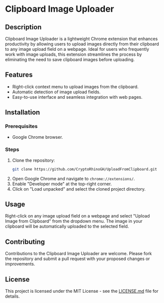 
# Clipboard Image Uploader

## Description
Clipboard Image Uploader is a lightweight Chrome extension that enhances productivity by allowing users to upload images directly from their clipboard to any image upload field on a webpage. Ideal for users who frequently work with image uploads, this extension streamlines the process by eliminating the need to save clipboard images before uploading.

## Features
- Right-click context menu to upload images from the clipboard.
- Automatic detection of image upload fields.
- Easy-to-use interface and seamless integration with web pages.

## Installation
### Prerequisites
- Google Chrome browser.

### Steps
1. Clone the repository:
   ```sh
   git clone https://github.com/CryptoRhinoGH/UploadFromClipboard.git
   ```
2. Open Google Chrome and navigate to `chrome://extensions/`.
3. Enable "Developer mode" at the top-right corner.
4. Click on "Load unpacked" and select the cloned project directory.

## Usage
Right-click on any image upload field on a webpage and select "Upload Image from Clipboard" from the dropdown menu. The image in your clipboard will be automatically uploaded to the selected field.

## Contributing
Contributions to the Clipboard Image Uploader are welcome. Please fork the repository and submit a pull request with your proposed changes or improvements.

## License
This project is licensed under the MIT License - see the [LICENSE.md](LICENSE.md) file for details.
